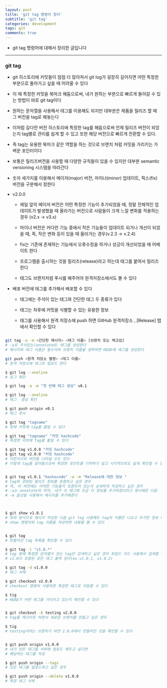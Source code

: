 ```yaml
---
layout: post
title: 'git tag 명령어 정리'
subtitle: 'git tag'
categories: development
tags: git
comments: true
---
```


- git tag 명령어에 대해서 정리한 글입니다

---

### git tag

- git 히스토리에 커밋들이 점점 더 많아져서 git log가 굉장히 길어지면 어떤 특정한 부분으로 돌아가고 싶을 때 어려울 수 있다

- 이 때 특정한 커밋을 북마크 해둠으로써, 내가 원하는 부분으로 빠르게 돌아갈 수 있는 방법이 바로 git tag이다

- 원하는 문자열을 사용해서 태그를 이용해도 되지만 대부분은 제품을 릴리즈 할 때 그 버전을 tag로 해놓는다

- 이처럼 길다란 버전 히스토리에 특정한 tag를 해둠으로써 언제 릴리즈 버전이 되었는지 tag별로 관리를 쉽게 할 수 있고 또한 해당 버전으로 빠르게 전환할 수 있다.

- 즉 tag는 유용한 북마크 같은 역할을 하는 것으로 브랜치 처럼 커밋을 가리키는 가벼운 포인터이다

- 보통은 릴리즈버전을 사용할 때 다양한 규칙들이 있을 수 있지만 대부분 semantic versioning 시스템을 따라간다

- 숫자 세가지를 이용해서 메이저(major) 버전, 마이너(minor) 업데이트, 픽스(fix) 버전을 구분해서 정한다

- v2.0.0

  - 제일 앞의 메이저 버전은 어떤 특정한 기능이 추가되었을 때, 정말 전체적인 업데이트가 발생했을 때 올라가는 버전으로 사람들이 크게 느낄 변화를 적용하는 경우 (v2.x → v3.x)

  - 마이너 버전은 커다란 기능 중에서 작은 기능들이 업데이트 되거나 개선이 되었을 때, 즉, 작은 변화 등이 있을 때 올라가는 경우(v.2.3 → v.2.4)

  - fix는 기존에 존재하는 기능에서 오류수정을 하거나 성긍이 개선되었을 때 어베이트 한다

  - 프로그램을 출시하는 것을 릴리즈(release)라고 하는데 태그를 붙여서 릴리즈한다

  - 태그도 브랜치처럼 푸시를 해주어야 원격저장소에서도 볼 수 있다

- 배포 버전에 태그를 추가해서 배포할 수 있다

  - 태그에는 주석이 있는 태그와 간단한 태그 두 종류가 있다

  - 태그는 차후에 커밋을 식별할 수 있는 유용한 정보

  - 태그를 사용해서 원격 저장소에 push 하면 GitHub 원격저장소 , [Release] 탭에서 확인할 수 있다

```bash

git tag -a -m <간단한 메시지> <태그 이름> [브랜치 또는 체크섬]
# -a로 주석있는(annotated) 태그를 생성한다
# 메시지와 태그 이름은 필수이며 브랜치 이름을 생략하면 HEAD에 태그를 생성한다

git push <원격 저장소 별명> <태그 이름>
# 원격 저장소에 태그르 업로드 한다

$ git log --oneline
# 로그 확인

$ git log -a -m "첫 번째 태그 생성" v0.1

$ git log --oneline
# 태그  생성 확인

$ git push origin v0.1
# 태그 푸시

$ git tag "tagname"
# 현재 커밋에 tag를 붙일 수 있다

$ git tag "tagname" "커밋 hashcode"
# 특정한 커밋에 tag를 붙일 수 있다

$ git tag v1.0.0 "커밋 hashcode"
$ git tag v2.0.0 "커밋 hashcode"
# 이런식으로 버전을 나타낼 수도 있다
# 이렇게 tag를 달아둠으로써 특정한 포인트를 기억하기 쉽고 시각적으로도 쉽게 확인할 수 있다


$ git tag v1.0.1 "hashocode" -a -m "Release에 대한 정보 "
# tag와 관련된 릴리즈 정보를 포함하고 싶은 경우
# 즉, 이 버전에는 어떠한 기능들이 포함되어 있는지 상세하게 작성하고 싶은 경우
# -a는 annotate의 약자, 내가 이 태그에 조금 더 정보를 추가하겠다라고 명시해준 다음
# -m 옵션을 사용해서 메시지를 추가해준다



$ git show v1.0.1
# 위의 방식으로 메시지 작성한 다음 git log 사용해도 tag의 이름만 나오고 추가한 정보 나오지 않는데
# show 명령어와 tag 이름을 작성하면 내용을 볼 수 있다


$ git tag
# 만들어진 tag 목록을 확인할 수 있다

$ git tag -l "v1.0.*"
# tag 중에 특정한 문자열이 있는 tag만 검색하고 싶은 경우 와일드 카드 사용해서 검색할 수 있다
# v1.0이 포함된 모든 태그 출력 된다(ex.v1.0.1, v1.0.2)

$ git tag -d v1.0.0
# 태그 삭제

$ git checkout v2.0.0
# checkout 명령어 사용하면 특정한 태그로 이동할 수 있다

$ tig
# HEAD가 어떤 태그를 가리키고 있는지 확인할 수 있다


$ git checkout -b testing v2.0.0
# tag를 체크아웃 하면서 새로운 브랜치를 만들고 싶은 경우

$ tig
# testing이라는 브랜치가 버전 2.0.0에서 만들어진 것을 확인할 수 있다


$ git push origin v1.0.0
# 내가 만든 태그를 서버에 업로드 해두고 싶다면
# 해당하는 태그를 작성

$ git push origin --tags
# 모든 태그를 업로드하고 싶은 경우

$ git push origin --delete v1.0.0
# 특정 태그 삭제

```
